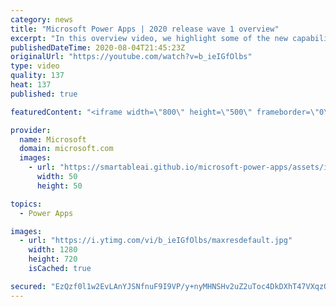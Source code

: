 ```yaml
---
category: news
title: "Microsoft Power Apps | 2020 release wave 1 overview"
excerpt: "In this overview video, we highlight some of the new capabilities included in the latest update to Microsoft Power Apps.      Here are the capabilities covered:     UI enhancements       • Save is always visible       • Chart formatting  Grid user experience enhancements       • Conditional search  "
publishedDateTime: 2020-08-04T21:45:23Z
originalUrl: "https://youtube.com/watch?v=b_ieIGfOlbs"
type: video
quality: 137
heat: 137
published: true

featuredContent: "<iframe width=\"800\" height=\"500\" frameborder=\"0\" src=\"https://www.youtube.com/embed/b_ieIGfOlbs\" allow=\"accelerometer; autoplay; encrypted-media; gyroscope; picture-in-picture\" allowfullscreen></iframe>"

provider:
  name: Microsoft
  domain: microsoft.com
  images:
    - url: "https://smartableai.github.io/microsoft-power-apps/assets/images/organizations/microsoft.com-50x50.jpg"
      width: 50
      height: 50

topics:
  - Power Apps

images:
  - url: "https://i.ytimg.com/vi/b_ieIGfOlbs/maxresdefault.jpg"
    width: 1280
    height: 720
    isCached: true

secured: "EzQzf0l1w2EvLAnYJSNfnuF9I9VP/y+nyMHNSHv2uZ2uToc4DkDXhT47VXqzQBWdaeEbSKuXdghVdRC5jAdi+6m3eRtNvob1WXqUQZFn8PS44cyagXzlhD0rvsNvlajSMIjG+C8mw8y8nRlVeqhu0Pd1AYP0a1bQ7CrZ4jy00OL1KjZUHgfo92lVO13k9Glzzp2u3hSb/QpeqEua38NoGrPB7fyGuAEZbon2TFtPIVn36I6gVOd7kZM5/GpiZC2gBoraTCoNu1ogipilaHf+Uwx5vApxSNNBFmDPre0PBRW2VZ8lAKr5FczuUjYHn7N/ksq7d5DWVQWTM+LVB2qW63CZsvdrXtW9GIdtY3wy/hIBaodiyXD9dG3FoA1TJRojcwqN4g7DA9mncEjmkjJ+gjS1D2hshjoqq+dUM8EetFfMiPzSwZIkTkz1YS7lSc2g;BVHQZ4q29bt6aQFw9m7e/A=="
---
```



